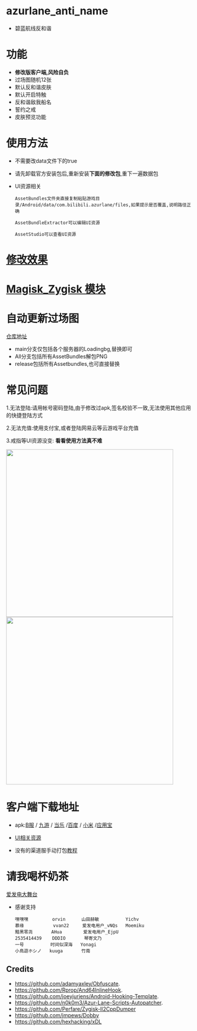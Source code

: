# azurlane_anti_name
* 碧蓝航线反和谐
# 功能
* **修改版客户端,风险自负**
* 过场图随机12张
* 默认反和谐皮肤
* 默认开启特触
* 反和谐敌我船名
* 誓约之戒
* 皮肤预览功能



# 使用方法

* 不需要改data文件下的true

* 请先卸载官方安装包后,重新安装**下面的修改包**,重下一遍数据包

* UI资源相关
 
      AssetBundles文件夹直接复制粘贴游戏目录/Android/data/com.bilibili.azurlane/files,如果提示是否覆盖,说明路径正确

      AssetBundleExtractor可以编辑UI资源

      AssetStudio可以查看UI资源



# [修改效果](https://www.bilibili.com/video/BV1iN411K7tt)

# [Magisk_Zygisk 模块](https://github.com/liusj5257/azurlane_anti_name/blob/master/Zygisk.md)

# 自动更新过场图
[仓库地址](https://github.com/liusj5257/AzurLaneAssetBundles/)
  * main分支仅包括各个服务器的Loadingbg,替换即可
  * All分支包括所有AssetBundles解包PNG
  * release包括所有Assetbundles,也可直接替换

# 常见问题
1.无法登陆:请用帐号密码登陆,由于修改过apk,签名校验不一致,无法使用其他应用的快捷登陆方式

2.无法充值:使用支付宝,或者登陆网易云等云游戏平台充值

3.戒指等UI资源没变: **看看使用方法真不难**

 <img src="https://user-images.githubusercontent.com/87109954/235017166-13c2b60e-c9be-4b95-aada-1094e9e39a0b.jpg" width="450">
 
 <img src="https://user-images.githubusercontent.com/87109954/235016127-e3dbb274-1bea-4596-8193-7d4a79845f6c.jpg" width="450">
 
 # 客户端下载地址
  
* apk:[B服](https://github.com/liusj5257/azurlane_anti_name/releases/tag/BILIBILI) / [九游](https://github.com/liusj5257/azurlane_anti_name/releases/tag/JiuYou) / [当乐](https://github.com/liusj5257/azurlane_anti_name/releases/tag/DangLe) /[百度](https://github.com/liusj5257/azurlane_anti_name/releases/tag/BaiDu) / [小米](https://github.com/liusj5257/azurlane_anti_name/releases/tag/XiaoMi) /[应用宝](https://github.com/liusj5257/azurlane_anti_name/releases/tag/YingYongBao)

* [UI相关资源](https://github.com/liusj5257/azurlane_anti_name/releases/tag/AssetBundles)

* 没有的渠道服手动打包[教程](https://github.com/liusj5257/azurlane_anti_name/blob/master/MT.md)

# 请我喝杯奶茶

[爱发电大舞台](https://afdian.net/a/azurlane_anti_name)


 
* 感谢支持
      
      嘿嘿嘿         orvin      山田赫敏          Yichv
      慕缘           vvan22     爱发电用户_vNQs   Moemiku
      黯黑零尧       AHua        爱发电用户_EjpU
      2535414439    DDDIO       琴寄文乃
      一号          时间似深海   Yonagi
      小鳥遊ホシノ   kuuga       竹南





## Credits
* https://github.com/adamyaxley/Obfuscate.
* https://github.com/Rprop/And64InlineHook.
* https://github.com/joeyjurjens/Android-Hooking-Template.
* https://github.com/n0k0m3/Azur-Lane-Scripts-Autopatcher.
* https://github.com/Perfare/Zygisk-Il2CppDumper
* https://github.com/jmpews/Dobby
* https://github.com/hexhacking/xDL

